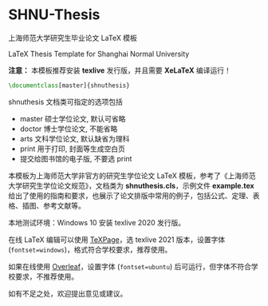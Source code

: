 # SHNU-Thesis

上海师范大学研究生毕业论文 LaTeX 模板

LaTeX Thesis Template for Shanghai Normal University

**注意：** 本模板推荐安装 **texlive** 发行版，并且需要 **XeLaTeX** 编译运行！

```tex
\documentclass[master]{shnuthesis}
```

shnuthesis 文档类可指定的选项包括
- master 硕士学位论文, 默认可省略
- doctor 博士学位论文, 不能省略
- arts 文科学位论文, 默认缺省为理科
- print 用于打印, 封面等生成空白页
- 提交给图书馆的电子版, 不要选 print

本模板为上海师范大学非官方的研究生学位论文 LaTeX 模板，参考了《上海师范大学研究生学位论文规范》，文档类为 **shnuthesis.cls**，示例文件 **example.tex** 给出了使用的指南和要求，也展示了论文排版中常用的例子，包括公式、定理、表格、插图、参考文献等。

本地测试环境：Windows 10 安装 texlive 2020 发行版。

在线 LaTeX 编辑可以使用 [TeXPage](https://www.texpage.com/)，选 texlive 2021 版本，设置字体 (`fontset=windows`)，格式符合学校要求，推荐使用。

如果在线使用 [Overleaf](https://www.overleaf.com/)，设置字体 (`fontset=ubuntu`) 后可运行，但字体不符合学校要求，不推荐使用。

如有不足之处，欢迎提出意见或建议。

